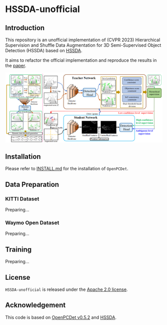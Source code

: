 # HSSDA-unofficial

## Introduction
This repository is an unofficial implementation of (CVPR 2023) Hierarchical Supervision and Shuffle Data Augmentation for 3D Semi-Supervised Object Detection (HSSDA) based on [HSSDA](https://github.com/azhuantou/HSSDA).

It aims to refactor the official implementation and reproduce the results in the [paper](https://arxiv.org/abs/2304.01464).

![pipeline.png](docs/pipeline.png)

## Installation

Please refer to [INSTALL.md](docs/INSTALL.md) for the installation of `OpenPCDet`.

## Data Preparation
### KITTI Dataset
Preparing...

### Waymo Open Dataset
Preparing...

## Training
Preparing...

## License

`HSSDA-unofficial` is released under the [Apache 2.0 license](LICENSE).

## Acknowledgement
This code is based on [OpenPCDet v0.5.2](https://github.com/open-mmlab/OpenPCDet/tree/v0.5.2) and [HSSDA](https://github.com/azhuantou/HSSDA).
